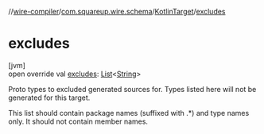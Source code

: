 //[wire-compiler](../../../index.md)/[com.squareup.wire.schema](../index.md)/[KotlinTarget](index.md)/[excludes](excludes.md)

# excludes

[jvm]\
open override val [excludes](excludes.md): [List](https://kotlinlang.org/api/latest/jvm/stdlib/kotlin.collections/-list/index.html)&lt;[String](https://kotlinlang.org/api/latest/jvm/stdlib/kotlin/-string/index.html)&gt;

Proto types to excluded generated sources for. Types listed here will not be generated for this target.

This list should contain package names (suffixed with .*) and type names only. It should not contain member names.
